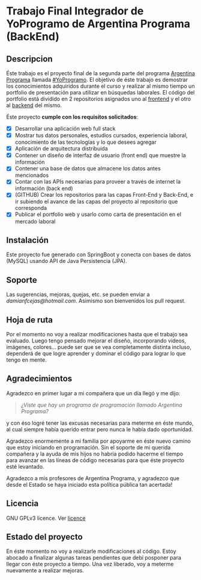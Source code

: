 # Trabajo Final Integrador de YoProgramo de Argentina Programa (BackEnd)

## Descripcion

Éste trabajo es el proyecto final de la segunda parte del programa [Argentina Programa](https://www.argentina.gob.ar/produccion/argentina-programa/segunda-etapa) llamada [#YoProgramo](https://www.argentina.gob.ar/produccion/argentina-programa/segunda-etapa). El objetivo de éste trabajo es demostrar los conocimientos adquiridos durante el curso y realizar al mismo tiempo un portfolio de presentación para utilizar en búsquedas laborales. El código del portfolio está dividido en 2 repositorios asignados uno al [frontend](https://github.com/DamianFCejas/TFI-FrontEnd) y el otro al [backend](https://github.com/DamianFCejas/TFI-BackEnd) del mismo.

Éste proyecto **cumple con los requisitos solicitados**:

- [x] Desarrollar una aplicación web full stack
- [x] Mostrar tus datos personales, estudios cursados, experiencia laboral, conocimiento de las tecnologías y lo que desees agregar
- [x] Aplicación de arquitectura distribuida
- [x] Contener un diseño de interfaz de usuario (front end) que muestre la información
- [x] Contener una base de datos que almacene los datos antes mencionados
- [x] Contar con las APIs necesarias para proveer a través de internet la información (back end)
- [x] (GITHUB) Crear los repositorios para las capas Front-End y Back-End, e ir subiendo el avance de las capas del proyecto al repositorio que corresponda
- [x] Publicar el portfolio web y usarlo como carta de presentación en el mercado laboral

## Instalación

Este proyecto fue generado con SpringBoot y conecta con bases de datos (MySQL) usando API de Java Persistencia (JPA).

## Soporte

Las sugerencias, mejoras, quejas, etc. se pueden enviar a _damianfcejas@hotmail.com_. Asimismo son bienvenidos los pull request. 

## Hoja de ruta

Por el momento no voy a realizar modificaciones hasta que el trabajo sea evaluado. Luego tengo pensado mejorar el diseño, incorporando videos, imágenes, colores... puede ser que se vea completamente distinta incluso, dependerá de que logre aprender y dominar el código para lograr lo que tengo en mente.

## Agradecimientos

Agradezco en primer lugar a mi compañera que un día llegó y me dijo: 

> _¿Viste que hay un programa de programación llamado Argentina Programa?_ 

y con éso logré tener las excusas necesarias para meterme en éste mundo, al cual siempre había querido entrar pero nunca le había dado oportunidad.

Agradezco enormemente a mi familia por apoyarme en éste nuevo camino que estoy iniciando en programación. Sin el soporte de mi querida compañera y la ayuda de mis hijos no habría podido hacerme el tiempo para avanzar en las líneas de código necesarias para que éste proyecto esté levantado.

Agradezco a mis profesores de Argentina Programa, y agradezco que desde el Estado se haya iniciado esta política pública tan acertada!

## Licencia

GNU GPLv3 licence. Ver [licence](https://github.com/DamianFCejas/TFI-BackEnd/blob/main/licence)

## Estado del proyecto 

En éste momento no voy a realizarle modificaciones al código. Estoy abocado a finalizar algunas tareas pendientes que debí posponer para llegar con éste proyecto a tiempo. Una vez liberado, voy a meterme nuevamente a realizar mejoras.

